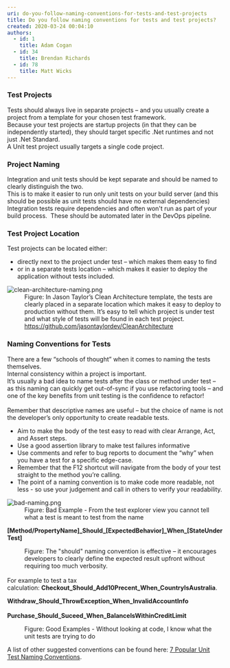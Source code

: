 ```yaml
---
uri: do-you-follow-naming-conventions-for-tests-and-test-projects
title: Do you follow naming conventions for tests and test projects?
created: 2020-03-24 00:04:10
authors:
  - id: 1
    title: Adam Cogan
  - id: 34
    title: Brendan Richards
  - id: 78
    title: Matt Wicks
---
```





<span class='intro'> <h3 class="ssw15-rteElement-H3">Test Projects​​<br></h3><p>Tests should always live in separate projects – and you usually create a project from a template for your chosen test framework.<br>Because your test projects are startup projects (in that they can be independently started), they should target specific .Net runtimes and not just .Net Standard.<br>A Unit test project usually targets a single code project.</p><h3 class="ssw15-rteElement-H3">Project Naming​<br></h3><p>Integration and unit tests should be kept separate and should be named to clearly distinguish the two.<br>This is to make it easier to run only unit tests on your build server (and this should be possible as unit tests should have no external dependencies)&#160;<br>Integration tests require dependencies and often won't run as part of your build process.&#160; These should be automated later in the DevOps pipeline.<br></p> </span>

<h3 class="ssw15-rteElement-H3">​Test Project Location​<br></h3><p>Test projects can be located either&#58;<br></p><ul><li>directly next to the project under test – which makes them easy to find&#160;</li><li>or in a separate tests location – which makes it easier to deploy the application without tests included.<br></li></ul><dl class="badImage"><dt>
      <img src="/PublishingImages/clean-architecture-naming.png" alt="clean-architecture-naming.png" />
   </dt><dd>Figure&#58; In Jason Taylor’s Clean Architecture template, the tests are clearly placed in a separate location which makes it easy to deploy to production without them.&#160;It’s easy to tell which project is under test and what style of tests will be found in each test project. 
      <a href="https&#58;//github.com/jasontaylordev/CleanArchitecture">https&#58;//github.com/jasontaylordev/CleanArchitecture​</a></dd></dl><h3 class="ssw15-rteElement-H3">​Naming Conventions for Tests​​<br></h3>There are a few “schools of thought” when it comes to naming the tests themselves.&#160;<br>Internal consistency within a project is important.<br>It’s usually a bad idea to name tests after the class or method under test – as this naming can quickly get out-of-sync if you use refactoring tools – and one of the key benefits from unit testing is the confidence to refactor!<br>&#160;<br>Remember that descriptive names are useful – but the choice of name is not the developer’s only opportunity to create readable tests.<br>
<ul><li>Aim to make the body of the test easy to read with clear Arrange, Act, and Assert steps.</li><li>Use a good assertion library to make test failures informative</li><li>Use comments and refer to bug reports to document the “why” when you have a test for a specific edge-case.&#160;</li><li>Remember that the F12 shortcut will navigate from the body of your test straight to the method you’re calling.</li><li>The point of a naming convention is to make code more readable, not less - so use your judgement and call in others to verify your readability.<br></li></ul><dl class="badImage"><dt><img src="/PublishingImages/bad-naming.png" alt="bad-naming.png" />​</dt><dd>Figure&#58; Bad Example - From the test explorer view you cannot tell what a test is meant to test from the name</dd></dl><p class="ssw15-rteElement-CodeArea"> 
   <b>[Method/PropertyName]_Should_[ExpectedBehavior]_When_[StateUnderTest]</b></p><dd class="ssw15-rteElement-FigureNormal">Figure&#58; The &quot;should&quot;&#160;naming convention is effective – it encourages developers to clearly define the expected result upfront without requiring too much verbosity.</dd>&#160;<br>For example to test a tax calculation&#58;&#160;<b>Checkout_Should_Add10Precent_When_CountryIsAustralia</b>.<b></b><br> 
<p class="ssw15-rteElement-CodeArea"><b>Withdraw_Should_ThrowException_When_InvalidAccountInfo</b><br><br><b>Purchase_Should_Suceed_When_BalanceIsWithinCreditLimit</b><br></p><dd class="ssw15-rteElement-FigureGood">Figure&#58; Good Examples - Without looking at code, I know what the unit tests are trying to do<br></dd><p>A list of other suggested conventions can be found here&#58;&#160;<a href="https&#58;//dzone.com/articles/7-popular-unit-test-naming">7 Popular Unit Test Naming Conventions</a>.</p>


